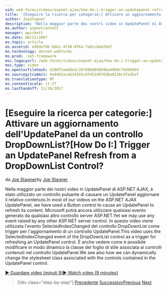```yaml
---
uid: web-forms/videos/aspnet-ajax/how-do-i-trigger-an-updatepanel-refresh-from-a-dropdownlist-control
title: '[Eseguire la ricerca per categorie:] Attivare un aggiornamento dell''UpdatePanel da un controllo DropDownList? | Microsoft Docs'
author: JoeStagner
description: "Nella maggior parte dei nostri video in UpdatePanel di ASP.NET AJAX, è stato utilizzato un controllo pulsante di causare un UpdatePanel aggiornare il relativo contenuto. Ancora Microsoft può utilizzare qualsiasi evento..."
ms.author: aspnetcontent
manager: wpickett
ms.date: 08/22/2007
ms.topic: article
ms.assetid: e90defdb-b6b1-4f38-8f6a-7adccbb426ef
ms.technology: dotnet-webforms
ms.prod: .net-framework
msc.legacyurl: /web-forms/videos/aspnet-ajax/how-do-i-trigger-an-updatepanel-refresh-from-a-dropdownlist-control
msc.type: video
ms.openlocfilehash: 8286f5add8e2c26f98b895869be4960cf4d96694
ms.sourcegitcommit: 9a9483aceb34591c97451997036a9120c3fe2baf
ms.translationtype: MT
ms.contentlocale: it-IT
ms.lasthandoff: 11/10/2017
---
```

<a name="how-do-i-trigger-an-updatepanel-refresh-from-a-dropdownlist-control"></a><span data-ttu-id="46fdc-105">[Eseguire la ricerca per categorie:] Attivare un aggiornamento dell'UpdatePanel da un controllo DropDownList?</span><span class="sxs-lookup"><span data-stu-id="46fdc-105">[How Do I:] Trigger an UpdatePanel Refresh from a DropDownList Control?</span></span>
====================
<span data-ttu-id="46fdc-106">da [Joe Stagner](https://github.com/JoeStagner)</span><span class="sxs-lookup"><span data-stu-id="46fdc-106">by [Joe Stagner](https://github.com/JoeStagner)</span></span>

<span data-ttu-id="46fdc-107">Nella maggior parte dei nostri video in UpdatePanel di ASP.NET AJAX, è stato utilizzato un controllo pulsante di causare un UpdatePanel aggiornare il relativo contenuto.</span><span class="sxs-lookup"><span data-stu-id="46fdc-107">In most of our videos on the ASP.NET AJAX UpdatePanel, we have used a Button control to cause an UpdatePanel to refresh its content.</span></span> <span data-ttu-id="46fdc-108">Microsoft potrà ancora utilizzare qualsiasi evento generato da qualsiasi altro controllo server ASP.NET.</span><span class="sxs-lookup"><span data-stu-id="46fdc-108">Yet we may use any event raised by any other ASP.NET server control.</span></span> <span data-ttu-id="46fdc-109">In questo video viene utilizzata l'evento SelectedIndexChanged del controllo DropDownList come trigger per l'aggiornamento di un controllo UpdatePanel.</span><span class="sxs-lookup"><span data-stu-id="46fdc-109">This video uses the SelectedIndexChanged event of the DropDownList control as a trigger for refreshing an UpdatePanel control.</span></span> <span data-ttu-id="46fdc-110">È anche vedere come è possibile modificare in modo dinamico la classe del foglio di stile associata ai controlli contenuti nel controllo UpdatePanel.</span><span class="sxs-lookup"><span data-stu-id="46fdc-110">We see also how we can dynamically change the stylesheet class associated with the controls contained in the UpdatePanel control.</span></span>

[<span data-ttu-id="46fdc-111">&#9654; Guardare video (minuti 9)</span><span class="sxs-lookup"><span data-stu-id="46fdc-111">&#9654; Watch video (9 minutes)</span></span>](https://channel9.msdn.com/Blogs/ASP-NET-Site-Videos/how-do-i-trigger-an-updatepanel-refresh-from-a-dropdownlist-control)

>[!div class="step-by-step"]
<span data-ttu-id="46fdc-112">[Precedente](how-do-i-implement-the-persistent-communications-pattern-using-web-services.md)
[Successivo](how-do-i-create-an-aspnet-ajax-extender-from-scratch.md)</span><span class="sxs-lookup"><span data-stu-id="46fdc-112">[Previous](how-do-i-implement-the-persistent-communications-pattern-using-web-services.md)
[Next](how-do-i-create-an-aspnet-ajax-extender-from-scratch.md)</span></span>
